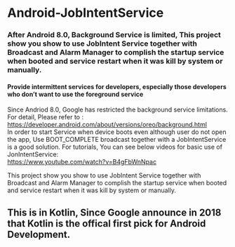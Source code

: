 # Android-JobIntentService
### After Android 8.0, Background Service is limited, This project show you show to use JobIntent Service together with Broadcast and Alarm Manager to complish the startup service when booted and service restart when it was kill by system or manually.    

#### Provide intermittent services for developers, especially those developers who don’t want to use the foreground service   

Since Andriod 8.0, Google has restricted the background service limitations. For detail, Please refer to :
https://developer.android.com/about/versions/oreo/background.html   
In order to start Service when device boots even although user do not open the app, Use BOOT_COMPLETE broadcast together with a JobIntentService is a good solution.  For tutorials, You can see below videos for basic use of JonIntentService:  
https://www.youtube.com/watch?v=B4gFbWnNpac  


This project show you show to use JobIntent Service together with Broadcast and Alarm Manager to complish the startup service when booted and service restart when it was kill by system or manually.    


## This is in Kotlin, Since Google announce in 2018 that Kotlin is the  offical first pick for Android Development. 
